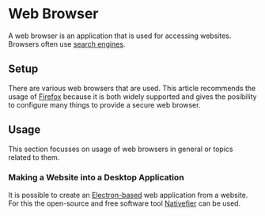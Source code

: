 # Web Browser

A web browser is an application that is used for accessing websites.
Browsers often use [search engines](/wiki/search_engine.md).

## Setup

There are various web browsers that are used.
This article recommends the usage of [Firefox](/wiki/firefox.md) because it is
both widely supported and gives the posibility to configure many things to
provide a secure web browser.

## Usage

This section focusses on usage of web browsers in general or topics related to them.

### Making a Website into a Desktop Application

It is possible to create an [Electron-based](https://www.electronjs.org/) web application from a
website.
For this the open-source and free software tool [Nativefier](/wiki/nativefier.md) can be used.
